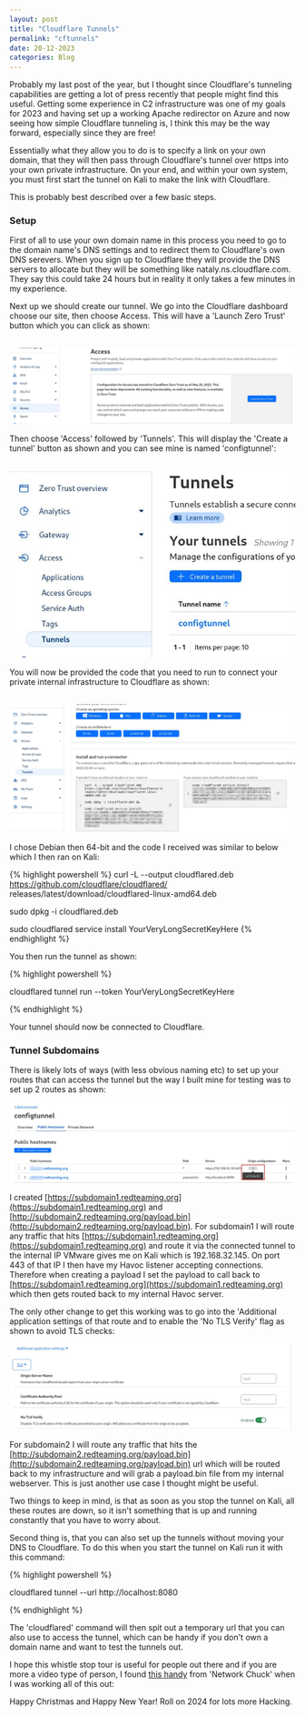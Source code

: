 ```yaml
---
layout: post
title: "Cloudflare Tunnels"
permalink: "cftunnels"
date: 20-12-2023
categories: Blog
---
```


Probably my last post of the year, but I thought since Cloudflare's tunneling capabilities are getting a lot of press recently that people might find this useful. Getting some experience in C2 infrastructure was one of my goals for 2023 and having set up a working Apache redirector on Azure and now seeing how simple Cloudflare tunneling is, I think this may be the way forward, especially since they are free!

Essentially what they allow you to do is to specify a link on your own domain, that they will then pass through Cloudflare's tunnel over https into your own private infrastructure. On your end, and within your own system, you must first start the tunnel on Kali to make the link with Cloudflare. 

This is probably best described over a few basic steps.


### Setup

First of all to use your own domain name in this process you need to go to the domain name's DNS settings and to redirect them to Cloudflare's own DNS serevers. When you sign up to Cloudflare they will provide the DNS servers to allocate but they will be something like nataly.ns.cloudflare.com. They say this could take 24 hours but in reality it only takes a few minutes in my experience.

Next up we should create our tunnel. We go into the Cloudflare dashboard choose our site, then choose Access. This will have a 'Launch Zero Trust' button which you can click as shown:

<br /> 

<img alt="cs" src="/assets/img/cfaccess.jpg"/>

Then choose 'Access' followed by 'Tunnels'. This will display the 'Create a tunnel' button as shown and you can see mine is named 'configtunnel':

<br /> 

<img alt="cs" src="/assets/img/createtunnel.jpg"/>

You will now be provided the code that you need to run to connect your private internal infrastructure to Cloudflare as shown: 

<br /> 

<img alt="cs" src="/assets/img/tunnelConfig.JPG"/>

<br /> 

I chose Debian then 64-bit and the code I received was similar to below which I then ran on Kali:

{% highlight powershell %}
curl -L --output cloudflared.deb 
https://github.com/cloudflare/cloudflared/ releases/latest/download/cloudflared-linux-amd64.deb 

sudo dpkg -i cloudflared.deb

sudo cloudflared service install YourVeryLongSecretKeyHere
{% endhighlight %}

You then run the tunnel as shown:

{% highlight powershell %}

cloudflared tunnel run --token YourVeryLongSecretKeyHere

{% endhighlight %}

Your tunnel should now be connected to Cloudflare.

### Tunnel Subdomains

There is likely lots of ways (with less obvious naming etc) to set up your routes that can access the tunnel but the way I built mine for testing was to set up 2 routes as shown:
<br /> 

<img alt="cs" src="/assets/img/tunnelsubdomains.jpg"/>

I created [https://subdomain1.redteaming.org](https://subdomain1.redteaming.org) and [http://subdomain2.redteaming.org/payload.bin](http://subdomain2.redteaming.org/payload.bin). For subdomain1 I will route any traffic that hits [https://subdomain1.redteaming.org](https://subdomain1.redteaming.org) and route it via the connected tunnel to the internal IP VMware gives me on Kali which is 192.168.32.145. On port 443 of that IP I then have my Havoc listener accepting connections. Therefore when creating a payload I set the payload to call back to [https://subdomain1.redteaming.org](https://subdomain1.redteaming.org) which then gets routed back to my internal Havoc server.

The only other change to get this working was to go into the 'Additional application settings of that route and to enable the 'No TLS Verify' flag as shown to avoid TLS checks:
<br /> 

<img alt="cs" src="/assets/img/cftls.jpg"/>

<br /> 

For subdomain2 I will route any traffic that hits the [http://subdomain2.redteaming.org/payload.bin](http://subdomain2.redteaming.org/payload.bin) url which will be routed back to my infrastructure and will grab a payload.bin file from my internal webserver. This is just another use case I thought might be useful.

Two things to keep in mind, is that as soon as you stop the tunnel on Kali, all these routes are down, so it isn't something that is up and running constantly that you have to worry about.

Second thing is, that you can also set up the tunnels without moving your DNS to Cloudflare. To do this when you start the tunnel on Kali run it with this command: 

{% highlight powershell %}

cloudflared tunnel --url http://localhost:8080

{% endhighlight %}


The 'cloudflared' command will then spit out a temporary url that you can also use to access the tunnel, which can be handy if you don't own a domain name and want to test the tunnels out.  

I hope this whistle stop tour is useful for people out there and if you are more a video type of person, I found [this handy](https://www.youtube.com/watch?v=ey4u7OUAF3c) from 'Network Chuck' when I was working all of this out:

Happy Christmas and Happy New Year! Roll on 2024 for lots more Hacking.





